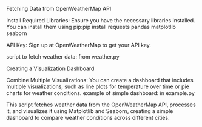 Fetching Data from OpenWeatherMap API

Install Required Libraries: Ensure you have the necessary libraries installed. You can install them using pip:pip install requests pandas matplotlib seaborn

API Key: Sign up at OpenWeatherMap to get your API key.

script to fetch weather data: from weather.py

Creating a Visualization Dashboard

Combine Multiple Visualizations: You can create a dashboard that includes multiple visualizations, such as line plots for temperature over time or pie charts for weather conditions.
example of simple dashboard: in example.py

This script fetches weather data from the OpenWeatherMap API, processes it, and visualizes it using Matplotlib and Seaborn, creating a simple dashboard to compare weather conditions across different cities.
